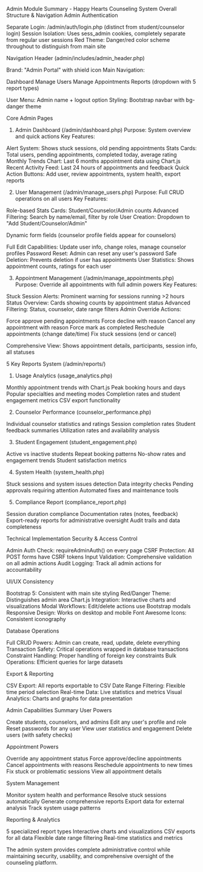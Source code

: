 Admin Module Summary - Happy Hearts Counseling System
Overall Structure & Navigation
Admin Authentication

Separate Login: /admin/auth/login.php (distinct from student/counselor login)
Session Isolation: Uses sess_admin cookies, completely separate from regular user sessions
Red Theme: Danger/red color scheme throughout to distinguish from main site

Navigation Header (admin/includes/admin_header.php)

Brand: "Admin Portal" with shield icon
Main Navigation:

Dashboard
Manage Users
Manage Appointments
Reports (dropdown with 5 report types)


User Menu: Admin name + logout option
Styling: Bootstrap navbar with bg-danger theme


Core Admin Pages
1. Admin Dashboard (/admin/dashboard.php)
Purpose: System overview and quick actions
Key Features:

Alert System: Shows stuck sessions, old pending appointments
Stats Cards: Total users, pending appointments, completed today, average rating
Monthly Trends Chart: Last 6 months appointment data using Chart.js
Recent Activity Feed: Last 24 hours of appointments and feedback
Quick Action Buttons: Add user, review appointments, system health, export reports

2. User Management (/admin/manage_users.php)
Purpose: Full CRUD operations on all users
Key Features:

Role-based Stats Cards: Student/Counselor/Admin counts
Advanced Filtering: Search by name/email, filter by role
User Creation: Dropdown to "Add Student/Counselor/Admin"

Dynamic form fields (counselor profile fields appear for counselors)


Full Edit Capabilities: Update user info, change roles, manage counselor profiles
Password Reset: Admin can reset any user's password
Safe Deletion: Prevents deletion if user has appointments
User Statistics: Shows appointment counts, ratings for each user

3. Appointment Management (/admin/manage_appointments.php)
Purpose: Override all appointments with full admin powers
Key Features:

Stuck Session Alerts: Prominent warning for sessions running >2 hours
Status Overview: Cards showing counts by appointment status
Advanced Filtering: Status, counselor, date range filters
Admin Override Actions:

Force approve pending appointments
Force decline with reason
Cancel any appointment with reason
Force mark as completed
Reschedule appointments (change date/time)
Fix stuck sessions (end or cancel)


Comprehensive View: Shows appointment details, participants, session info, all statuses


5 Key Reports System (/admin/reports/)
1. Usage Analytics (usage_analytics.php)

Monthly appointment trends with Chart.js
Peak booking hours and days
Popular specialties and meeting modes
Completion rates and student engagement metrics
CSV export functionality

2. Counselor Performance (counselor_performance.php)

Individual counselor statistics and ratings
Session completion rates
Student feedback summaries
Utilization rates and availability analysis

3. Student Engagement (student_engagement.php)

Active vs inactive students
Repeat booking patterns
No-show rates and engagement trends
Student satisfaction metrics

4. System Health (system_health.php)

Stuck sessions and system issues detection
Data integrity checks
Pending approvals requiring attention
Automated fixes and maintenance tools

5. Compliance Report (compliance_report.php)

Session duration compliance
Documentation rates (notes, feedback)
Export-ready reports for administrative oversight
Audit trails and data completeness


Technical Implementation
Security & Access Control

Admin Auth Check: requireAdminAuth() on every page
CSRF Protection: All POST forms have CSRF tokens
Input Validation: Comprehensive validation on all admin actions
Audit Logging: Track all admin actions for accountability

UI/UX Consistency

Bootstrap 5: Consistent with main site styling
Red/Danger Theme: Distinguishes admin area
Chart.js Integration: Interactive charts and visualizations
Modal Workflows: Edit/delete actions use Bootstrap modals
Responsive Design: Works on desktop and mobile
Font Awesome Icons: Consistent iconography

Database Operations

Full CRUD Powers: Admin can create, read, update, delete everything
Transaction Safety: Critical operations wrapped in database transactions
Constraint Handling: Proper handling of foreign key constraints
Bulk Operations: Efficient queries for large datasets

Export & Reporting

CSV Export: All reports exportable to CSV
Date Range Filtering: Flexible time period selection
Real-time Data: Live statistics and metrics
Visual Analytics: Charts and graphs for data presentation


Admin Capabilities Summary
User Powers

Create students, counselors, and admins
Edit any user's profile and role
Reset passwords for any user
View user statistics and engagement
Delete users (with safety checks)

Appointment Powers

Override any appointment status
Force approve/decline appointments
Cancel appointments with reasons
Reschedule appointments to new times
Fix stuck or problematic sessions
View all appointment details

System Management

Monitor system health and performance
Resolve stuck sessions automatically
Generate comprehensive reports
Export data for external analysis
Track system usage patterns

Reporting & Analytics

5 specialized report types
Interactive charts and visualizations
CSV exports for all data
Flexible date range filtering
Real-time statistics and metrics

The admin system provides complete administrative control while maintaining security, usability, and comprehensive oversight of the counseling platform.